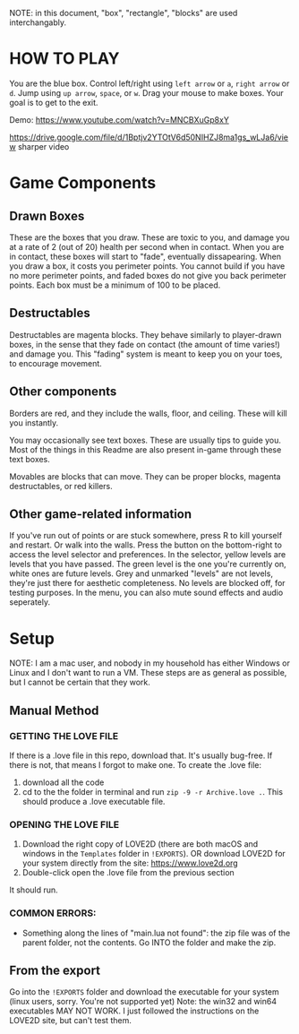 NOTE: in this document, "box", "rectangle", "blocks" are used interchangably.

# HOW TO PLAY
You are the blue box. Control left/right using `left arrow` or `a`, `right arrow` or `d`. Jump using `up arrow`, `space`, or `w`.
Drag your mouse to make boxes. Your goal is to get to the exit.

Demo: 
https://www.youtube.com/watch?v=MNCBXuGp8xY

https://drive.google.com/file/d/1Bptjv2YTOtV6d50NIHZJ8ma1gs_wLJa6/view sharper video

# Game Components

## Drawn Boxes
These are the boxes that you draw. These are toxic to you, and damage you at a rate of 2 (out of 20) health per second when in contact.
When you are in contact, these boxes will start to "fade", eventually dissapearing.
When you draw a box, it costs you perimeter points. You cannot build if you have no more perimeter points, and faded boxes do not give you back perimeter points.
Each box must be a minimum of 100 to be placed.

## Destructables
Destructables are magenta blocks. They behave similarly to player-drawn boxes, in the sense that they fade on contact (the amount of time varies!) and damage you.
This "fading" system is meant to keep you on your toes, to encourage movement.

## Other components
Borders are red, and they include the walls, floor, and ceiling. These will kill you instantly.

You may occasionally see text boxes. These are usually tips to guide you. Most of the things in this Readme are also present in-game through these text boxes.

Movables are blocks that can move. They can be proper blocks, magenta destructables, or red killers.

## Other game-related information
If you've run out of points or are stuck somewhere, press R to kill yourself and restart. Or walk into the walls.
Press the button on the bottom-right to access the level selector and preferences. In the selector, yellow levels are levels that you have passed. The green level is the one you're currently on, white ones are future levels. Grey and unmarked "levels" are not levels, they're just there for aesthetic completeness. No levels are blocked off, for testing purposes.
In the menu, you can also mute sound effects and audio seperately.

# Setup

NOTE: I am a mac user, and nobody in my household has either Windows or Linux and I don't want to run a VM. These steps are as general as possible, but I cannot be certain that they work.

## Manual Method
### GETTING THE LOVE FILE
If there is a .love file in this repo, download that. It's usually bug-free.
If there is not, that means I forgot to make one. To create the .love file:
1. download all the code
2. cd to the the folder in terminal and run `zip -9 -r Archive.love .`. This should produce a .love executable file.

### OPENING THE LOVE FILE
1. Download the right copy of LOVE2D (there are both macOS and windows in the `Templates` folder in `!EXPORTS`). OR download LOVE2D for your system directly from the site: https://www.love2d.org
3. Double-click open the .love file from the previous section

It should run. 

### COMMON ERRORS:
- Something along the lines of "main.lua not found": the zip file was of the parent folder, not the contents. Go INTO the folder and make the zip.

## From the export
Go into the `!EXPORTS` folder and download the executable for your system (linux users, sorry. You're not supported yet)
Note: the win32 and win64 executables MAY NOT WORK. I just followed the instructions on the LOVE2D site, but can't test them. 
